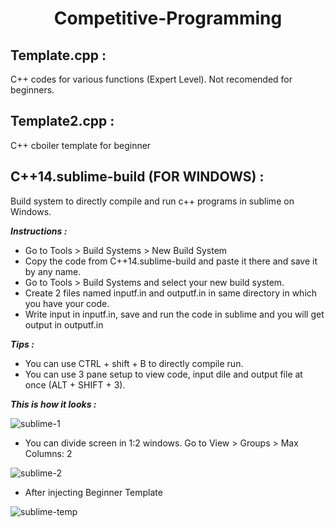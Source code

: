 <h1 align="center"><b>Competitive-Programming</b></h1>

## Template.cpp :
C++ codes for various functions (Expert Level). Not recomended for beginners.

## Template2.cpp :
C++ cboiler template for beginner

## C++14.sublime-build (FOR WINDOWS) : 

Build system to directly compile and run c++ programs in sublime on Windows.

***Instructions :***
* Go to Tools > Build Systems > New Build System
* Copy the code from C++14.sublime-build and paste it there and save it by any name.
* Go to Tools > Build Systems and select your new build system.
* Create 2 files named inputf.in and outputf.in in same directory in which you have your code.
* Write input in inputf.in, save and run the code in sublime and you will get output in outputf.in

***Tips :***
* You can use CTRL + shift + B to directly compile run.
* You can use 3 pane setup to view code, input dile and output file at once (ALT + SHIFT + 3).

***This is how it looks :***

![sublime-1](https://user-images.githubusercontent.com/86816711/151647378-82305e32-805c-4bc5-a6fd-764e2a204bed.png)

* You can divide screen in 1:2 windows. Go to View > Groups > Max Columns: 2

![sublime-2](https://user-images.githubusercontent.com/86816711/151647450-5fc78921-8378-44ab-887e-885e5c0361fb.png)

* After injecting Beginner Template

![sublime-temp](https://user-images.githubusercontent.com/86816711/151647467-a3fb8c6b-081d-4b01-a8f6-97a22cb5bf22.png)

